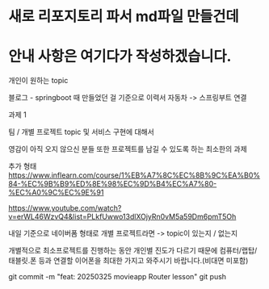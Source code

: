 # 새로 리포지토리 파서 md파일 만들건데
# 안내 사항은 여기다가 작성하겠습니다.

개인이 원하는 topic 

블로그 - springboot 때 만들었던 걸 기준으로
이력서
자동차 -> 스프링부트 연결

과제 1

팀 / 개별 프로젝트 topic 및 서비스 구현에 대해서

영감이 아직 오지 않으신 분들 또한 프로젝트를 남길 수 있도록 하는 최소한의 과제

추가 형태
https://www.inflearn.com/course/1%EB%A7%8C%EC%8B%9C%EA%B0%84-%EC%9B%B9%ED%8E%98%EC%9D%B4%EC%A7%80-%EC%A0%9C%EC%9E%91

https://www.youtube.com/watch?v=erWL46WzvQ4&list=PLkfUwwo13dlXOjyRn0vM5a59Dm6pmT5Oh

내일 기준으로 네이버폼 형태로
개별 프로젝트라면 -> topic이 있는지 / 없는지

개별적으로 최소프로젝트를 진행하는 동안 개인별 진도가 다르기 때문에 컴퓨터/랩탑/태블릿.폰 등과 연결할 이어폰을 최대한 가지고 와주시기 바랍니다.(비대면 미포함)

git commit -m "feat: 20250325 movieapp Router lesson"
git push















